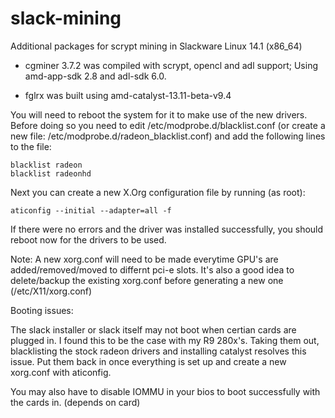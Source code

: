 slack-mining
============

Additional packages for scrypt mining in Slackware Linux 14.1 (x86_64)

* cgminer 3.7.2 was compiled with scrypt, opencl and adl support; Using amd-app-sdk 2.8 and adl-sdk 6.0.

* fglrx was built using amd-catalyst-13.11-beta-v9.4

You will need to reboot the system for it to make use of the new drivers. Before doing so you need to edit /etc/modprobe.d/blacklist.conf (or create a new file: /etc/modprobe.d/radeon_blacklist.conf) and add the following lines to the file:

    blacklist radeon
    blacklist radeonhd

Next you can create a new X.Org configuration file by running (as root):

    aticonfig --initial --adapter=all -f

If there were no errors and the driver was installed successfully, you should reboot now for the drivers to be used.

Note: A new xorg.conf will need to be made everytime GPU's are added/removed/moved to differnt pci-e slots.
It's also a good idea to delete/backup the existing xorg.conf before 
generating a new one (/etc/X11/xorg.conf)

Booting issues:

The slack installer or slack itself may not boot when certian cards are plugged in. I found this to be the case with my R9 280x's. Taking them out, blacklisting the stock radeon drivers and installing catalyst resolves this issue. Put them back in once everything is set up and create a new xorg.conf with aticonfig. 

You may also have to disable IOMMU in your bios to boot successfully with the cards in. (depends on card) 

